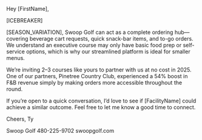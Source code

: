 Hey [FirstName],

[ICEBREAKER]

[SEASON_VARIATION], Swoop Golf can act as a complete ordering hub—covering beverage cart requests, quick snack-bar items, and to-go orders. We understand an executive course may only have basic food prep or self-service options, which is why our streamlined platform is ideal for smaller menus.

We’re inviting 2–3 courses like yours to partner with us at no cost in 2025. One of our partners, Pinetree Country Club, experienced a 54% boost in F&B revenue simply by making orders more accessible throughout the round.

If you’re open to a quick conversation, I’d love to see if [FacilityName] could achieve a similar outcome. Feel free to let me know a good time to connect.

Cheers,
Ty

Swoop Golf
480-225-9702
swoopgolf.com
